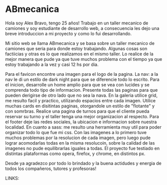 # ABmecanica

Hola soy Alex Bravo, tengo 25 años! Trabajo en un taller mecanico de camiones y soy
estudiante de desarrollo web, a consecuencia les dejo una breve introduccion a mi 
proyecto y como lo fui desarrollando. 

Mi sitio web se llama ABmecanica y se basa sobre un taller mecanico de camiones
que seria para donde estoy trabajando. Algunas cosas son factiicias y otras es lo 
que realizamos en el mismo taller. 
Lo realice de la mejor manera que pude ya que tuve muchos problema con el tiempo ya 
que estoy trabajando a la vez y casi 12 hs por dia. 

Para el favicon encontre una imagen para el logo de la pagina.
La nav: a la nav le di un estilo de dark night para que se diferencie todo lo escrito.
Para el inicion, desarrolle un home amplio para que se vea con lucides y se comprenda
todo tipo de informacion. Presente todas las paginas para que pueden derigirse de otro
lado que no sea la nava. 
En la galeria  utilice grid, me resulto facil y practico, utilizando espacios entre 
cada imagen.
Utilice muchas cards en disitintas paginas, otorgandole un estilo de "flotante" y con
somrbras.
Realice una pagina de turnos para que el cliente pueda reservar su turno y el taller
tenga una mejor organizacion al respecto.
Para el footer deje las redes sociales, la ubicacion e informacion sobre nuestra localidad.
En cuanto a sass: me resulto una herramienta  muy util para poder organizar todo lo que fue
mi css. 
Con las imagenes a lo primero tuve muchos problemas por la resolucion de cada imagen, pero 
luego pude lograr acomodarlas todas en la misma resolucoin, sobre la calidad de las imagenes
no pude equilibrarlas iguales a todas.
El proyecto fue testiado en distintas plataformas como opera, firefox, y chrome, en distintos px.

Desde ya agradezco por todo lo brindado y la buena actidudes y energia de todos los compañeros, tutores y profesoras!

LINKS: 

